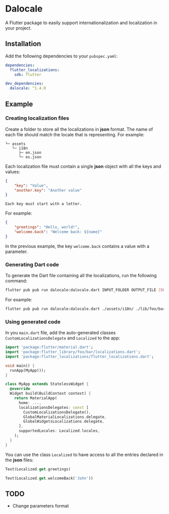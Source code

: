 # Dalocale

A Flutter package to easily support internationalization and localization in your project.

## Installation

Add the following dependencies to your `pubspec.yaml`:

```yaml
dependencies: 
  flutter_localizations: 
    sdk: flutter 

dev_dependencies:
  dalocale: ^1.4.0
```

## Example

### Creating localization files

Create a folder to store all the localizations in **json** format. The name of each file should match the locale that is representing. For example:

```
└─ assets
   └─ i18n
      ├─ en.json
      └─ es.json
```

Each localization file must contain a single **json** object with all the keys and values:

```json
{
    "key": "Value",
    "another.key": "Another value"
}
```

`Each key must start with a letter.`

For example:
```json
{
    "greetings": "Hello, world!",
    "welcome.back": "Welcome back: ${name}"
}
```

In the previous example, the key `welcome.back` contains a value with a parameter.

### Generating Dart code

To generate the Dart file containing all the localizations, run the following command:

```bash
flutter pub pub run dalocale:dalocale.dart INPUT_FOLDER OUTPUT_FILE [DEFAULT_LOCALE]
```

For example:

```bash
flutter pub pub run dalocale:dalocale.dart ./assets/i18n/ ./lib/foo/bar/localizations.dart en
```

### Using generated code

In you `main.dart` file, add the auto-generated classes `CustomLocalizationsDelegate` and `Localized` to the app:

```dart
import 'package:flutter/material.dart';
import 'package:flutter_library/foo/bar/localizations.dart';
import 'package:flutter_localizations/flutter_localizations.dart';

void main() {
  runApp(MyApp());
}

class MyApp extends StatelessWidget {
  @override
  Widget build(BuildContext context) {
    return MaterialApp(
      home: ...,
      localizationsDelegates: const [
        CustomLocalizationsDelegate(),
        GlobalMaterialLocalizations.delegate,
        GlobalWidgetsLocalizations.delegate,
      ],
      supportedLocales: Localized.locales,
    );
  }
}
```

You can use the class `Localized` to have access to all the entries declared in the **json** files:

```dart
Text(Localized.get.greetings)
```

```dart
Text(Localized.get.welcomeBack('John'))
```

## TODO
* Change parameters format